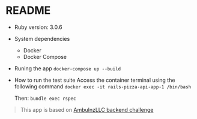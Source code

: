 # README

* Ruby version: 3.0.6

* System dependencies
    - Docker
    - Docker Compose
* Runing the app
    `docker-compose up --build`
* How to run the test suite
    Access the container terminal using the following command
        `docker exec -it rails-pizza-api-app-1 /bin/bash`

    Then:
        `bundle exec rspec`

> This app is based on [AmbulnzLLC backend challenge](https://github.com/AmbulnzLLC/fullstack-challenge/tree/master/backend)
